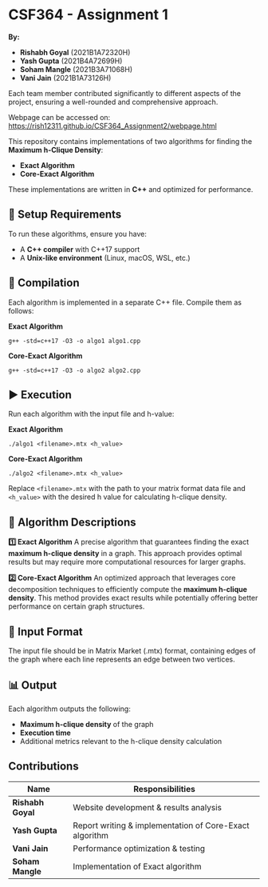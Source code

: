 # CSF364 - Assignment 1

**By:**
* **Rishabh Goyal** (2021B1A72320H)
* **Yash Gupta** (2021B4A72699H)
* **Soham Mangle** (2021B3A71068H)
* **Vani Jain** (2021B1A73126H)

Each team member contributed significantly to different aspects of the project, ensuring a well-rounded and comprehensive approach.

Webpage can be accessed on: https://rish12311.github.io/CSF364_Assignment2/webpage.html

This repository contains implementations of two algorithms for finding the **Maximum h-Clique Density**:
* **Exact Algorithm**
* **Core-Exact Algorithm**

These implementations are written in **C++** and optimized for performance.

## 📌 Setup Requirements

To run these algorithms, ensure you have:
* A **C++ compiler** with C++17 support
* A **Unix-like environment** (Linux, macOS, WSL, etc.)

## 🚀 Compilation

Each algorithm is implemented in a separate C++ file. Compile them as follows:

**Exact Algorithm**
```
g++ -std=c++17 -O3 -o algo1 algo1.cpp
```

**Core-Exact Algorithm**
```
g++ -std=c++17 -O3 -o algo2 algo2.cpp
```

## ▶️ Execution

Run each algorithm with the input file and h-value:

**Exact Algorithm**
```
./algo1 <filename>.mtx <h_value>
```

**Core-Exact Algorithm**
```
./algo2 <filename>.mtx <h_value>
```

Replace `<filename>.mtx` with the path to your matrix format data file and `<h_value>` with the desired h value for calculating h-clique density.

## 📖 Algorithm Descriptions

**1️⃣ Exact Algorithm**
A precise algorithm that guarantees finding the exact **maximum h-clique density** in a graph. This approach provides optimal results but may require more computational resources for larger graphs.

**2️⃣ Core-Exact Algorithm**
An optimized approach that leverages core decomposition techniques to efficiently compute the **maximum h-clique density**. This method provides exact results while potentially offering better performance on certain graph structures.

## 📂 Input Format

The input file should be in Matrix Market (.mtx) format, containing edges of the graph where each line represents an edge between two vertices.

## 📊 Output

Each algorithm outputs the following:
* **Maximum h-clique density** of the graph
* **Execution time**
* Additional metrics relevant to the h-clique density calculation

## Contributions

| **Name** | **Responsibilities** |
|----------|----------------------|
| **Rishabh Goyal** | Website development & results analysis |
| **Yash Gupta** | Report writing & implementation of Core-Exact algorithm |
| **Vani Jain** | Performance optimization & testing |
| **Soham Mangle** | Implementation of Exact algorithm |
